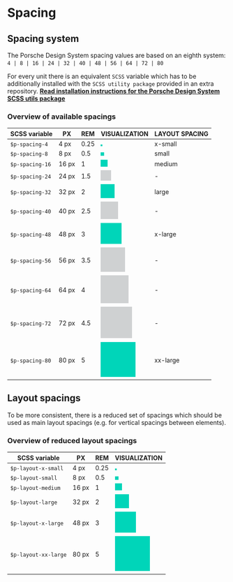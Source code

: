 # Spacing

## Spacing system
The Porsche Design System spacing values are based on an eighth system:  
`4 | 8 | 16 | 24 | 32 | 40 | 48 | 56 | 64 | 72 | 80`

For every unit there is an equivalent `SCSS` variable which has to be additionally installed with the `SCSS utility package` provided in an extra repository.
**[Read installation instructions for the Porsche Design System SCSS utils package](/utilities/scss)**


### Overview of available spacings

| SCSS variable 	| PX     	| REM 	|  VISUALIZATION     	                    | LAYOUT SPACING |
|-------------------|-----------|-------|-------------------------------------------| ---- |
| `$p-spacing-4`  	| 4 px  	| 0.25 	| ![spacing 4](./assets/spacing-4.png)      |   x-small |   
| `$p-spacing-8`  	| 8 px  	| 0.5  	| ![spacing 8](./assets/spacing-8.png)      |   small | 
| `$p-spacing-16` 	| 16 px 	| 1    	| ![spacing 16](./assets/spacing-16.png)    |    medium |
| `$p-spacing-24` 	| 24 px 	| 1.5  	| ![spacing 24](./assets/spacing-24.png)    |   - | 
| `$p-spacing-32` 	| 32 px 	| 2    	| ![spacing 32](./assets/spacing-32.png)    |   large | 
| `$p-spacing-40` 	| 40 px 	| 2.5  	| ![spacing 40](./assets/spacing-40.png)    |   - | 
| `$p-spacing-48` 	| 48 px 	| 3    	| ![spacing 48](./assets/spacing-48.png)    |   x-large | 
| `$p-spacing-56` 	| 56 px 	| 3.5  	| ![spacing 56](./assets/spacing-56.png)    |   - | 
| `$p-spacing-64` 	| 64 px 	| 4    	| ![spacing 64](./assets/spacing-64.png)    |   - | 
| `$p-spacing-72` 	| 72 px 	| 4.5  	| ![spacing 72](./assets/spacing-72.png)    |  - |  
| `$p-spacing-80` 	| 80 px 	| 5    	| ![spacing 80](./assets/spacing-80.png)    |   xx-large |




## Layout spacings

To be more consistent, there is a reduced set of spacings which should be used as main layout spacings (e.g. for vertical spacings between elements).  

### Overview of reduced layout spacings

| SCSS variable                | PX        | REM   | VISUALIZATION                            |
|------------------------------|-----------|-------|------------------------------------------|
| `$p-layout-x-small`          | 4 px      | 0.25  | ![spacing xs](./assets/spacing-4.png)    |     
| `$p-layout-small`            | 8 px      | 0.5   | ![spacing s](./assets/spacing-8.png)     |    
| `$p-layout-medium`           | 16 px     | 1     | ![spacing m](./assets/spacing-16.png)    |    
| `$p-layout-large`            | 32 px     | 2     | ![spacing l](./assets/spacing-32.png)    |    
| `$p-layout-x-large`          | 48 px     | 3     | ![spacing xl](./assets/spacing-48.png)   |    
| `$p-layout-xx-large`         | 80 px     | 5     | ![spacing xxl](./assets/spacing-80.png)  |    